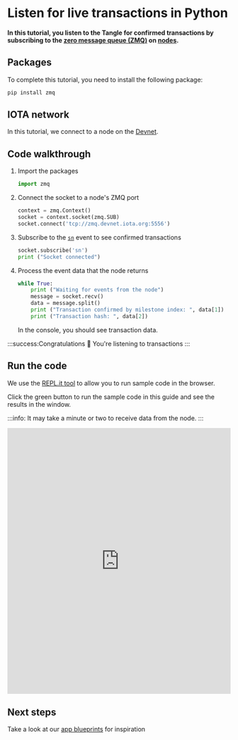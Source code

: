 # Listen for live transactions in Python

**In this tutorial, you listen to the Tangle for confirmed transactions by subscribing to the [zero message queue (ZMQ)](https://zeromq.org/) on [nodes](root://getting-started/0.1/network/nodes.md).**

## Packages

To complete this tutorial, you need to install the following package:

```bash
pip install zmq
```

## IOTA network

In this tutorial, we connect to a node on the [Devnet](root://getting-started/0.1/network/iota-networks.md#devnet).

## Code walkthrough

1. Import the packages

    ```python
    import zmq
    ```

2. Connect the socket to a node's ZMQ port

    ```python
    context = zmq.Context()
	socket = context.socket(zmq.SUB)
    socket.connect('tcp://zmq.devnet.iota.org:5556')
    ```

3. Subscribe to the [`sn`](root://iri/1.0/references/zmq-events.md) event to see confirmed transactions

    ```python
    socket.subscribe('sn')
    print ("Socket connected")
    ```

4. Process the event data that the node returns

    ```python
    while True:
        print ("Waiting for events from the node")
        message = socket.recv()
        data = message.split()
        print ("Transaction confirmed by milestone index: ", data[1])
        print ("Transaction hash: ", data[2])
    ```

    In the console, you should see transaction data.

:::success:Congratulations :tada:
You're listening to transactions
:::

## Run the code

We use the [REPL.it tool](https://repl.it) to allow you to run sample code in the browser.

Click the green button to run the sample code in this guide and see the results in the window.

:::info:
It may take a minute or two to receive data from the node.
:::

<iframe height="600px" width="100%" src="https://repl.it/@jake91/ZMQ-example-Python?lite=true" scrolling="no" frameborder="no" allowtransparency="true" allowfullscreen="true" sandbox="allow-forms allow-pointer-lock allow-popups allow-same-origin allow-scripts allow-modals"></iframe>

## Next steps

Take a look at our [app blueprints](root://blueprints/0.1/introduction/overview.md) for inspiration
